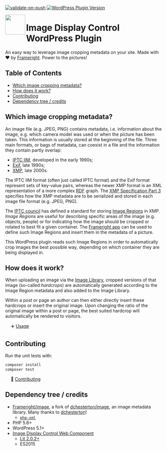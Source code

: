 [![validate-on-push](https://github.com/Frameright/image-display-control-wordpress/actions/workflows/validate-on-push.yml/badge.svg)](https://github.com/Frameright/image-display-control-wordpress/actions/workflows/validate-on-push.yml)
[![WordPress Plugin Version](https://img.shields.io/wordpress/plugin/v/image-display-control)](https://wordpress.org/plugins/image-display-control/)

[<img src="https://avatars.githubusercontent.com/u/35964478?s=200&v=4" align="left" width="64" height="64">](https://frameright.io)

# Image Display Control WordPress Plugin

An easy way to leverage image cropping metadata on your site. Made with :heart:
by [Frameright](https://frameright.io). Power to the pictures!

## Table of Contents

<!-- toc -->

- [Which image cropping metadata?](#which-image-cropping-metadata)
- [How does it work?](#how-does-it-work)
- [Contributing](#contributing)
- [Dependency tree / credits](#dependency-tree--credits)

<!-- tocstop -->

## Which image cropping metadata?

An image file (e.g. JPEG, PNG) contains metadata, i.e. information about the
image, e.g. which camera model was used or when the picture has been taken.
This information is usually stored at the beginning of the file. Three main
formats, or bags of metadata, can coexist in a file and the information they
contain partly overlap:

- [IPTC IIM](https://en.wikipedia.org/wiki/IPTC_Information_Interchange_Model),
  developed in the early 1990s;
- [Exif](https://en.wikipedia.org/wiki/Exif), late 1990s;
- [XMP](https://en.wikipedia.org/wiki/Extensible_Metadata_Platform), late 2000s.

The IPTC IIM format (often just called IPTC format) and the Exif format
represent sets of key-value pairs, whereas the newer XMP format is an XML
representation of a more complex
[RDF](https://en.wikipedia.org/wiki/Resource_Description_Framework) graph. The
[XMP Specification Part 3](https://developer.adobe.com/xmp/docs/XMPSpecifications/)
specifies how the XMP metadata are to be serialized and stored in each image
file format (e.g. JPEG, PNG).

The
[IPTC council](https://en.wikipedia.org/wiki/International_Press_Telecommunications_Council)
has defined a standard for storing
[Image Regions](https://iptc.org/std/photometadata/specification/IPTC-PhotoMetadata#image-region)
in XMP. _Image Regions_ are useful for describing specific areas of the image
(e.g. objects, people) or for indicating how the image should be cropped or
rotated to best fit a given container. The
[Frameright app](https://frameright.app/) can be used to define such Image
Regions and insert them in the metadata of a picture.

This WordPress plugin reads such Image Regions in order to automatically crop
images the best possible way, depending on which container they are being
displayed in.

## How does it work?

When uploading an image via the
[Image Library](https://wordpress.org/support/article/using-images/), cropped
versions of that image (so-called _hardcrops_) are automatically generated
according to the Image Region metadata and also added to the Image Library.

Within a post or page an author can then either directly insert these hardcrops
or insert the original image. Upon changing the ratio of the original image
within a post or page, the best suited hardcrop will automatically be rendered
to visitors.

&emsp; :airplane: [Usage](docs/usage.md)

## Contributing

Run the unit tests with:

```bash
composer install
composer test
```

&emsp; :wrench: [Contributing](docs/contributing.md)

## Dependency tree / credits

- [Frameright/image](https://github.com/Frameright/image), a fork of
  [dchesterton/image](https://github.com/dchesterton/image), an image metadata
  library. Many thanks to [dchesterton](https://github.com/dchesterton)!
  - [`php-xml`](https://www.php.net/manual/en/book.dom.php)
- PHP 5.6+
- WordPress 5.1+
- [Image Display Control Web Component](https://github.com/AurelienLourot/frameright-web-component)
  - [Lit 2.0.2+](https://lit.dev/)
  - ES2015
